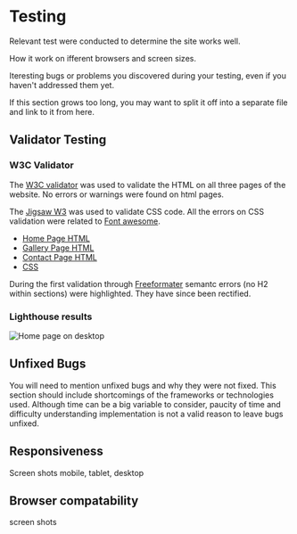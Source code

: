 # Testing 

Relevant test were conducted to determine the site works well. 

How it work on ifferent browsers and screen sizes.

Iteresting bugs or problems you discovered during your testing, even if you haven't addressed them yet.

If this section grows too long, you may want to split it off into a separate file and link to it from here.


## Validator Testing 

### W3C Validator

The [W3C validator](https://validator.w3.org/) was used to validate the HTML on all three pages of the website. No errors or warnings were found on html pages.

The [Jigsaw W3](https://jigsaw.w3.org/css-validator/) was used to validate CSS code. All the  errors on CSS validation were related to [Font awesome]( https://cdnjs.cloudflare.com/ajax/libs/font-awesome/6.0.0-beta3/css/all.min.css).

- [Home Page HTML](documentation/testing/home-page-validation.png)
- [Gallery Page HTML](documentation/testing/gallery-page-validation.png)
- [Contact Page HTML](documentation/testing/form-page-validation.png)
- [CSS](documentation/testing/css-validation-home.png)

During the first validation through [Freeformater](https://www.freeformatter.com/html-validator.html) semantc errors (no H2 within sections) were highlighted. They have since been rectified.

### Lighthouse results

![Home page on desktop]()




## Unfixed Bugs

You will need to mention unfixed bugs and why they were not fixed. This section should include shortcomings of the frameworks or technologies used. Although time can be a big variable to consider, paucity of time and difficulty understanding implementation is not a valid reason to leave bugs unfixed. 

## Responsiveness

Screen shots mobile, tablet, desktop 

## Browser compatability

screen shots